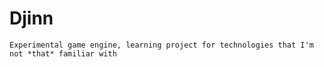# Djinn

	Experimental game engine, learning project for technologies that I'm not *that* familiar with
